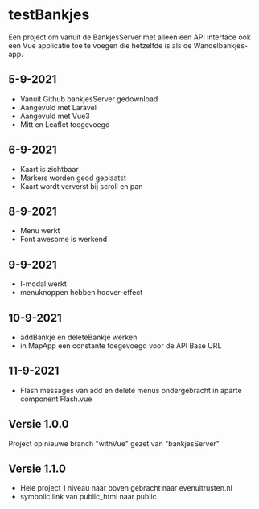 # testBankjes

Een project om vanuit de BankjesServer met alleen een API interface ook een Vue applicatie toe te voegen die hetzelfde is als de Wandelbankjes-app.

## 5-9-2021
- Vanuit Github bankjesServer gedownload
- Aangevuld met Laravel 
- Aangevuld met Vue3
- Mitt en Leaflet toegevoegd
## 6-9-2021
- Kaart is zichtbaar
- Markers worden geod geplaatst
- Kaart wordt ververst bij scroll en pan

## 8-9-2021
- Menu werkt
- Font awesome is werkend

## 9-9-2021
- I-modal werkt
- menuknoppen hebben hoover-effect

## 10-9-2021
- addBankje en deleteBankje werken
- in MapApp een constante toegevoegd voor de API Base URL
  
## 11-9-2021
- Flash messages van add en delete menus ondergebracht in aparte component Flash.vue

## Versie 1.0.0
Project op nieuwe branch "withVue" gezet van "bankjesServer"

## Versie 1.1.0
- Hele project 1 niveau naar boven gebracht naar evenuitrusten.nl
- symbolic link van public_html naar public
